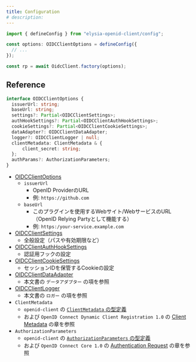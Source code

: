 ```yaml
---
title: Configuration
# description:
---
```


```typescript
import { defineConfig } from "elysia-openid-client/config";

const options: OIDCClientOptions = defineConfig({
  // ...
});

const rp = await OidcClient.factory(options);
```

## Reference

```typescript
interface OIDCClientOptions {
  issuerUrl: string;
  baseUrl: string;
  settings?: Partial<OIDCClientSettings>;
  authHookSettings?: Partial<OIDCClientAuthHookSettings>;
  cookieSettings?: Partial<OIDCClientCookieSettings>;
  dataAdapter?: OIDCClientDataAdapter;
  logger?: OIDCClientLogger | null;
  clientMetadata: ClientMetadata & {
      client_secret: string;
  };
  authParams?: AuthorizationParameters;
}
```

- [OIDCClientOptions](/elysia-openid-client/api/types/interfaces/oidcclientoptions/)
    - `issuerUrl`
        - OpenID ProviderのURL
        - 例: `https://github.com`
    - `baseUrl`
        - このプラグインを使用するWebサイト/WebサービスのURL（OpenID Relying Partyとして機能する）
        - 例: `https:/your-service.example.com`
- [OIDCClientSettings](/elysia-openid-client/api/types/interfaces/oidcclientsettings/)
    - 全般設定（パスや有効期限など）
- [OIDCClientAuthHookSettings](/elysia-openid-client/api/types/interfaces/oidcclientauthhooksettings/)
    - 認証用フックの設定
- [OIDCClientCookieSettings](/elysia-openid-client/api/types/interfaces/oidcclientcookiesettings/)
    - セッションIDを保管するCookieの設定
- [OIDCClientDataAdapter](/elysia-openid-client/api/types/interfaces/oidcclientdataadapter/)
    - 本文書の `データアダプター` の項を参照
- [OIDCClientLogger](/elysia-openid-client/api/types/interfaces/oidcclientlogger/)
    - 本文書の `ロガー` の項を参照
- `ClientMetadata`
    - `openid-client` の [`ClientMetadata` の型定義](https://github.com/panva/node-openid-client/blob/main/types/index.d.ts)
    - および `OpenID Connect Dynamic Client Registration 1.0` の [Client Metadata](https://openid.net/specs/openid-connect-registration-1_0.html#ClientMetadata) の章を参照
- `AuthorizationParameters`
    - `openid-client` の [`AuthorizationParameters` の型定義](https://github.com/panva/node-openid-client/blob/main/types/index.d.ts)
    - および `OpenID Connect Core 1.0` の [Authentication Request](https://openid.net/specs/openid-connect-core-1_0.html#AuthRequest) の章を参照

